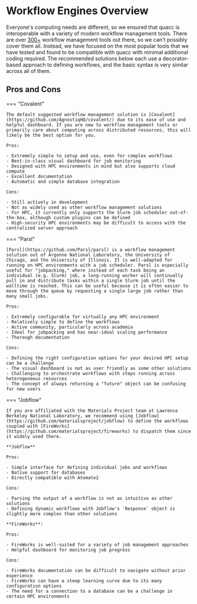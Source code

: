 # Workflow Engines Overview

Everyone's computing needs are different, so we ensured that quacc is interoperable with a variety of modern workflow management tools. There are over [300+](https://workflows.community/systems) workflow management tools out there, so we can't possibly cover them all. Instead, we have focused on the most popular tools that we have tested and found to be compatible with quacc with minimal additional coding required. The recommended solutions below each use a decorator-based approach to defining workflows, and the basic syntax is very similar across all of them.

## Pros and Cons

=== "Covalent"

    The default suggested workflow management solution is [Covalent](https://github.com/AgnostiqHQ/covalent/) due to its ease of use and helpful dashboard. If you are new to workflow management tools or primarily care about computing across distributed resources, this will likely be the best option for you.

    Pros:

    - Extremely simple to setup and use, even for complex workflows
    - Best-in-class visual dashboard for job monitoring
    - Designed with HPC environments in mind but also supports cloud compute
    - Excellent documentation
    - Automatic and simple database integration

    Cons:

    - Still actively in development
    - Not as widely used as other workflow management solutions
    - For HPC, it currently only supports the Slurm job scheduler out-of-the-box, although custom plugins can be defined
    - High-security HPC environments may be difficult to access with the centralized server approach

=== "Parsl"

    [Parsl](https://github.com/Parsl/parsl) is a workflow management solution out of Argonne National Laboratory, the University of Chicago, and the University of Illinois. It is well-adapted for running on HPC environments with a job scheduler. Parsl is especially useful for "jobpacking," where instead of each task being an individual (e.g. Slurm) job, a long-running worker will continually pull in and distribute tasks within a single Slurm job until the walltime is reached. This can be useful because it is often easier to move through the queue by requesting a single large job rather than many small jobs.

    Pros:

    - Extremely configurable for virtually any HPC environment
    - Relatively simple to define the workflows
    - Active community, particularly across academia
    - Ideal for jobpacking and has near-ideal scaling performance
    - Thorough documentation

    Cons:

    - Defining the right configuration options for your desired HPC setup can be a challenge
    - The visual dashboard is not as user friendly as some other solutions
    - Challenging to orchestrate workflows with steps running across heterogeneous resources
    - The concept of always returning a "future" object can be confusing for new users

=== "Jobflow"

    If you are affiliated with the Materials Project team at Lawrence Berkeley National Laboratory, we recommend using [Jobflow](https://github.com/materialsproject/jobflow) to define the workflows coupled with [FireWorks](https://github.com/materialsproject/fireworks) to dispatch them since it widely used there.

    **Jobflow**

    Pros:

    - Simple interface for defining individual jobs and workflows
    - Native support for databases
    - Directly compatible with Atomate2

    Cons:

    - Parsing the output of a workflow is not as intuitive as other solutions
    - Defining dynamic workflows with Jobflow's `Response` object is slightly more complex than other solutions

    **FireWorks**:

    Pros:

    - FireWorks is well-suited for a variety of job management approaches
    - Helpful dashboard for monitoring job progress

    Cons:

    - FireWorks documentation can be difficult to navigate without prior experience
    - FireWorks can have a steep learning curve due to its many configuration options
    - The need for a connection to a database can be a challenge in certain HPC environments
